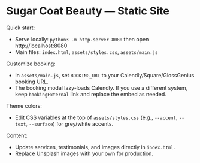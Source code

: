 # Sugar Coat Beauty — Static Site

Quick start:

- Serve locally: `python3 -m http.server 8080` then open http://localhost:8080
- Main files: `index.html`, `assets/styles.css`, `assets/main.js`

Customize booking:

- In `assets/main.js`, set `BOOKING_URL` to your Calendly/Square/GlossGenius booking URL.
- The booking modal lazy-loads Calendly. If you use a different system, keep `bookingExternal` link and replace the embed as needed.

Theme colors:

- Edit CSS variables at the top of `assets/styles.css` (e.g., `--accent`, `--text`, `--surface`) for grey/white accents.

Content:

- Update services, testimonials, and images directly in `index.html`.
- Replace Unsplash images with your own for production.